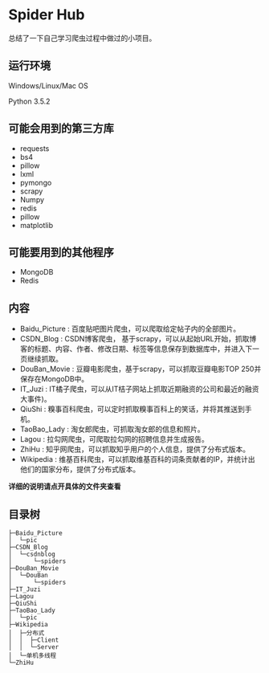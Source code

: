 # Spider Hub

总结了一下自己学习爬虫过程中做过的小项目。  

## 运行环境

Windows/Linux/Mac OS       

Python 3.5.2

## 可能会用到的第三方库

* requests
* bs4
* pillow
* lxml
* pymongo
* scrapy
* Numpy
* redis
* pillow
* matplotlib

## 可能要用到的其他程序

* MongoDB
* Redis

## 内容

* Baidu_Picture : 百度贴吧图片爬虫，可以爬取给定帖子内的全部图片。
* CSDN_Blog : CSDN博客爬虫， 基于scrapy，可以从起始URL开始，抓取博客的标题、内容、作者、修改日期、标签等信息保存到数据库中，并进入下一页继续抓取。
* DouBan_Movie : 豆瓣电影爬虫，基于scrapy，可以抓取豆瓣电影TOP 250并保存在MongoDB中。
* IT_Juzi : IT橘子爬虫，可以从IT桔子网站上抓取近期融资的公司和最近的融资大事件)。
* QiuShi : 糗事百科爬虫，可以定时抓取糗事百科上的笑话，并将其推送到手机。
* TaoBao_Lady : 淘女郎爬虫，可抓取淘女郎的信息和照片。
* Lagou : 拉勾网爬虫，可爬取拉勾网的招聘信息并生成报告。
* ZhiHu : 知乎网爬虫，可以抓取知乎用户的个人信息，提供了分布式版本。
* Wikipedia :  维基百科爬虫，可以抓取维基百科的词条贡献者的IP，并统计出他们的国家分布，提供了分布式版本。


**详细的说明请点开具体的文件夹查看**

## 目录树

```
├─Baidu_Picture
│  └─pic
├─CSDN_Blog
│  └─csdnblog
│      └─spiders           
├─DouBan_Movie
│  └─DouBan
│      └─spiders
├─IT_Juzi
├─Lagou
├─QiuShi
├─TaoBao_Lady
│  └─pic
├─Wikipedia
│  ├─分布式
│  │  ├─Client
│  │  └─Server
│  └─单机多线程
└─ZhiHu
```

